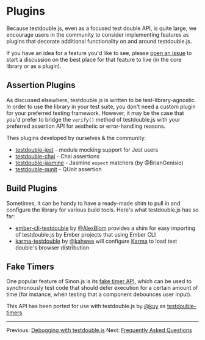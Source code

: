 # Plugins

Because testdouble.js, even as a focused test double API, is quite large, we
encourage users in the community to consider implementing features as plugins
that decorate additional functionality on and around testdouble.js.

If you have an idea for a feature you'd like to see, please [open an
issue](https://github.com/testdouble/testdouble.js/issues/new) to start a
discussion on the best place for that feature to live (in the core library or
as a plugin).

## Assertion Plugins

As discussed elsewhere, testdouble.js is written to be test-library-agnostic. In
order to use the library in your test suite, you don't need a custom plugin for
your preferred testing framework. However, it may be the case that you'd prefer
to bridge the `verify()` method of testdouble.js with your preferred assertion
API for aesthetic or error-handling reasons.

Thes plugins developed by ourselves & the community:

* [testdouble-jest](https://github.com/testdouble/testdouble-jest) - module mocking support for Jest users
* [testdouble-chai](https://github.com/basecase/testdouble-chai) - Chai assertions
* [testdouble-jasmine](https://github.com/BrianGenisio/testdouble-jasmine) -
Jasmine `expect` matchers (by @BrianGenisio)
* [testdouble-qunit](https://github.com/alexlafroscia/testdouble-qunit/tree/master/packages/testdouble-qunit) -
QUnit assertion

## Build Plugins

Sometimes, it can be handy to have a ready-made shim to pull in and configure the
library for various build tools. Here's what testdouble.js has so far:

* [ember-cli-testdouble](https://github.com/isleofcode/ember-cli-testdouble) by
[@AlexBlom](https://github.com/AlexBlom) provides a shim for easy importing of
testdouble.js by Ember projects that using Ember CLI
* [karma-testdouble](https://github.com/kahwee/karma-testdouble) by
[@kahwee](https://github.com/kahwee) will configure
[Karma](https://karma-runner.github.io) to load test double's browser
distribution

## Fake Timers

One popular feature of Sinon.js is its [fake timer
API](http://sinonjs.org/docs/#clock), which can be used to synchronously test
code that should defer execution for a certain amount of time (for instance, when
testing that a component debounces user input).

This API has been ported for use with testdouble.js by
[@kuy](https://github.com/kuy) as
[testdouble-timers](https://github.com/kuy/testdouble-timers).

***
Previous: [Debugging with testdouble.js](9-debugging.md#debugging-with-testdoublejs)
Next: [Frequently Asked Questions](B-frequently-asked-questions.md#frequently-asked-questions)
